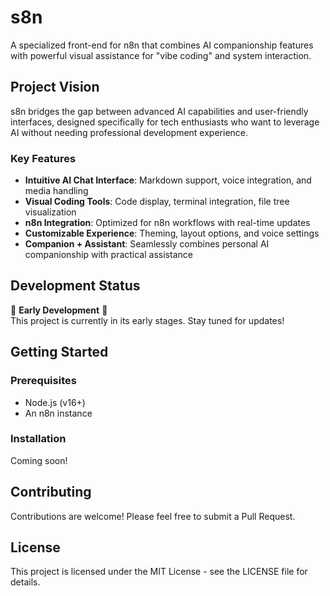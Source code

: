 # s8n
A specialized front-end for n8n that combines AI companionship features with powerful visual assistance for "vibe coding" and system interaction.

## Project Vision

s8n bridges the gap between advanced AI capabilities and user-friendly interfaces, designed specifically for tech enthusiasts who want to leverage AI without needing professional development experience.

### Key Features

- **Intuitive AI Chat Interface**: Markdown support, voice integration, and media handling
- **Visual Coding Tools**: Code display, terminal integration, file tree visualization
- **n8n Integration**: Optimized for n8n workflows with real-time updates
- **Customizable Experience**: Theming, layout options, and voice settings
- **Companion + Assistant**: Seamlessly combines personal AI companionship with practical assistance

## Development Status

🚧 **Early Development** 🚧  
This project is currently in its early stages. Stay tuned for updates!

## Getting Started

### Prerequisites
- Node.js (v16+)
- An n8n instance

### Installation
Coming soon!

## Contributing

Contributions are welcome! Please feel free to submit a Pull Request.

## License

This project is licensed under the MIT License - see the LICENSE file for details.
